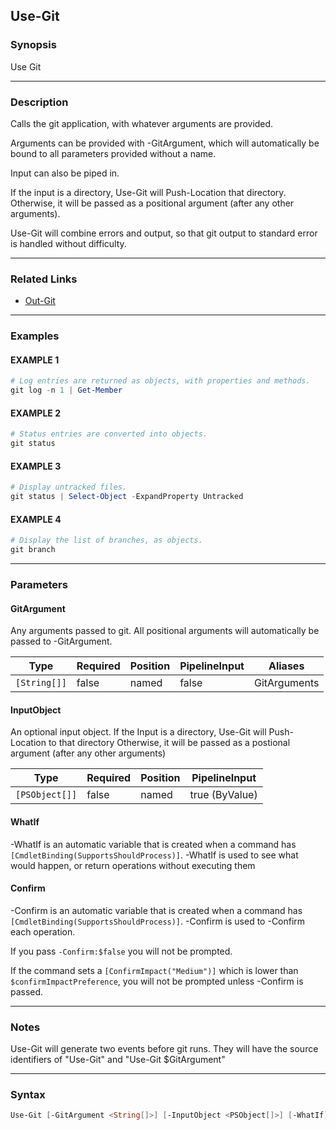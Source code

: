 Use-Git
-------




### Synopsis
Use Git



---


### Description

Calls the git application, with whatever arguments are provided.

Arguments can be provided with -GitArgument, which will automatically be bound to all parameters provided without a name.

Input can also be piped in.

If the input is a directory, Use-Git will Push-Location that directory.
Otherwise, it will be passed as a positional argument (after any other arguments).

Use-Git will combine errors and output, so that git output to standard error is handled without difficulty.



---


### Related Links
* [Out-Git](Out-Git.md)





---


### Examples
#### EXAMPLE 1
```PowerShell
# Log entries are returned as objects, with properties and methods.
git log -n 1 | Get-Member
```

#### EXAMPLE 2
```PowerShell
# Status entries are converted into objects.
git status
```

#### EXAMPLE 3
```PowerShell
# Display untracked files.
git status | Select-Object -ExpandProperty Untracked
```

#### EXAMPLE 4
```PowerShell
# Display the list of branches, as objects.
git branch
```



---


### Parameters
#### **GitArgument**

Any arguments passed to git.  All positional arguments will automatically be passed to -GitArgument.






|Type        |Required|Position|PipelineInput|Aliases     |
|------------|--------|--------|-------------|------------|
|`[String[]]`|false   |named   |false        |GitArguments|



#### **InputObject**

An optional input object.
If the Input is a directory, Use-Git will Push-Location to that directory
Otherwise, it will be passed as a postional argument (after any other arguments)






|Type          |Required|Position|PipelineInput |
|--------------|--------|--------|--------------|
|`[PSObject[]]`|false   |named   |true (ByValue)|



#### **WhatIf**
-WhatIf is an automatic variable that is created when a command has ```[CmdletBinding(SupportsShouldProcess)]```.
-WhatIf is used to see what would happen, or return operations without executing them
#### **Confirm**
-Confirm is an automatic variable that is created when a command has ```[CmdletBinding(SupportsShouldProcess)]```.
-Confirm is used to -Confirm each operation.

If you pass ```-Confirm:$false``` you will not be prompted.


If the command sets a ```[ConfirmImpact("Medium")]``` which is lower than ```$confirmImpactPreference```, you will not be prompted unless -Confirm is passed.



---


### Notes
Use-Git will generate two events before git runs.  They will have the source identifiers of "Use-Git" and "Use-Git $GitArgument"



---


### Syntax
```PowerShell
Use-Git [-GitArgument <String[]>] [-InputObject <PSObject[]>] [-WhatIf] [-Confirm] [<CommonParameters>]
```
